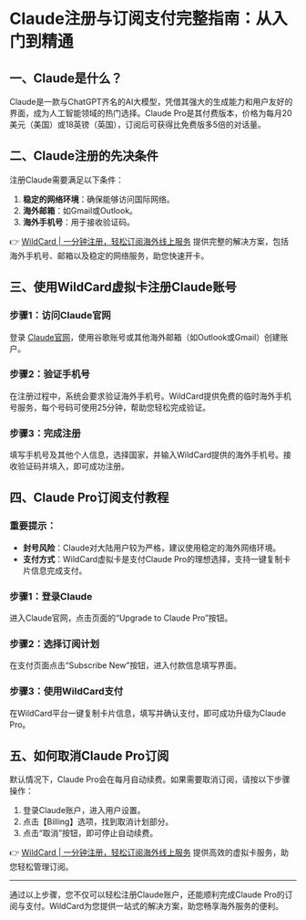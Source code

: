 # Claude注册与订阅支付完整指南：从入门到精通

## 一、Claude是什么？

Claude是一款与ChatGPT齐名的AI大模型，凭借其强大的生成能力和用户友好的界面，成为人工智能领域的热门选择。Claude Pro是其付费版本，价格为每月20美元（美国）或18英镑（英国），订阅后可获得比免费版多5倍的对话量。

## 二、Claude注册的先决条件

注册Claude需要满足以下条件：

1. **稳定的网络环境**：确保能够访问国际网络。
2. **海外邮箱**：如Gmail或Outlook。
3. **海外手机号**：用于接收验证码。

👉 [WildCard | 一分钟注册，轻松订阅海外线上服务](https://bbtdd.com/WildCard) 提供完整的解决方案，包括海外手机号、邮箱以及稳定的网络服务，助您快速开卡。

## 三、使用WildCard虚拟卡注册Claude账号

### 步骤1：访问Claude官网
登录 [Claude官网](https://claude.ai/login)，使用谷歌账号或其他海外邮箱（如Outlook或Gmail）创建账户。

### 步骤2：验证手机号
在注册过程中，系统会要求验证海外手机号。WildCard提供免费的临时海外手机号服务，每个号码可使用25分钟，帮助您轻松完成验证。

### 步骤3：完成注册
填写手机号及其他个人信息，选择国家，并输入WildCard提供的海外手机号。接收验证码并填入，即可成功注册。

## 四、Claude Pro订阅支付教程

### 重要提示：
- **封号风险**：Claude对大陆用户较为严格，建议使用稳定的海外网络环境。
- **支付方式**：WildCard虚拟卡是支付Claude Pro的理想选择，支持一键复制卡片信息完成支付。

### 步骤1：登录Claude
进入Claude官网，点击页面的“Upgrade to Claude Pro”按钮。

### 步骤2：选择订阅计划
在支付页面点击“Subscribe New”按钮，进入付款信息填写界面。

### 步骤3：使用WildCard支付
在WildCard平台一键复制卡片信息，填写并确认支付，即可成功升级为Claude Pro。

## 五、如何取消Claude Pro订阅

默认情况下，Claude Pro会在每月自动续费。如果需要取消订阅，请按以下步骤操作：

1. 登录Claude账户，进入用户设置。
2. 点击【Billing】选项，找到取消计划部分。
3. 点击“取消”按钮，即可停止自动续费。

👉 [WildCard | 一分钟注册，轻松订阅海外线上服务](https://bbtdd.com/WildCard) 提供高效的虚拟卡服务，助您轻松管理订阅。

---

通过以上步骤，您不仅可以轻松注册Claude账户，还能顺利完成Claude Pro的订阅与支付。WildCard为您提供一站式的解决方案，助您畅享海外服务的便利。